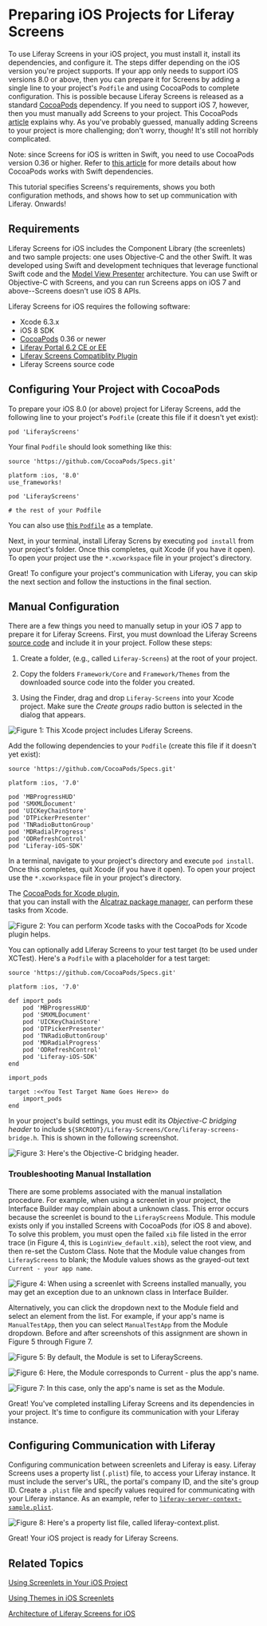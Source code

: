 # Preparing iOS Projects for Liferay Screens [](id=preparing-ios-projects-for-liferay-screens)

To use Liferay Screens in your iOS project, you must install it, install its
dependencies, and configure it. The steps differ depending on the iOS version
you're project supports. If your app only needs to support iOS versions 
8.0 or above, then you can prepare it for Screens by adding a single line to 
your project's `Podfile` and using CocoaPods to complete configuration. This is
possible because Liferay Screens is released as a standard
[CocoaPods](https://cocoapods.org/) dependency. If you need to support iOS 7,
however, then you must manually add Screens to your project. This CocoaPods
[article](http://blog.cocoapods.org/Pod-Authors-Guide-to-CocoaPods-Frameworks/)
explains why. As you've probably guessed, manually adding Screens to your
project is more challenging; don't worry, though! It's still not horribly complicated. 

Note: since Screens for iOS is written in Swift, you need to use CocoaPods
version 0.36 or higher. Refer to [this
article](http://blog.cocoapods.org/CocoaPods-0.36/) for more details about how
CocoaPods works with Swift dependencies. 

This tutorial specifies Screens's requirements, shows you both configuration
methods, and shows how to set up communication with Liferay. Onwards! 

## Requirements

Liferay Screens for iOS includes the Component Library (the screenlets) and two
sample projects: one uses Objective-C and the other Swift. It was developed
using Swift and development techniques that leverage functional Swift code and
the
[Model View Presenter](http://en.wikipedia.org/wiki/Model%E2%80%93view%E2%80%93presenter)
architecture. You can use Swift or Objective-C with Screens, and you can run
Screens apps on iOS 7 and above--Screens doesn't use iOS 8 APIs. 

Liferay Screens for iOS requires the following software: 

- Xcode 6.3.x
- iOS 8 SDK
- [CocoaPods](http://cocoapods.org) 0.36 or newer
- [Liferay Portal 6.2 CE or EE](http://www.liferay.com/downloads/liferay-portal/available-releases)
- [Liferay Screens Compatiblity Plugin](https://github.com/liferay/liferay-screens/tree/master/portal)
- Liferay Screens source code

## Configuring Your Project with CocoaPods

To prepare your iOS 8.0 (or above) project for Liferay Screens, add the
following line to your project's `Podfile` (create this file if it doesn't yet
exist):

    pod 'LiferayScreens'

Your final `Podfile` should look something like this:

    source 'https://github.com/CocoaPods/Specs.git'
    
    platform :ios, '8.0'
    use_frameworks!
    
    pod 'LiferayScreens'
    
    # the rest of your Podfile

You can also use [this `Podfile`](https://github.com/liferay/liferay-screens/tree/master/ios/Samples/Showcase-swift/Podfile) 
as a template.

Next, in your terminal, install Liferay Screns by executing `pod install` from
your project's folder. Once this completes, quit Xcode (if you have it open). To
open your project use the `*.xcworkspace` file in your project's directory. 

Great! To configure your project's communication with Liferay, you can skip the
next section and follow the instuctions in the final section. 

## Manual Configuration

There are a few things you need to manually setup in your iOS 7 app to prepare 
it for Liferay Screens. First, you must download the 
Liferay Screens [source code](https://github.com/liferay/liferay-screens/releases) 
and include it in your project. Follow these steps: 

1. Create a folder, (e.g., called `Liferay-Screens`) at the root of your
   project. 

2. Copy the folders `Framework/Core` and `Framework/Themes` from the downloaded 
   source code into the folder you created. 

3. Using the Finder, drag and drop `Liferay-Screens` into your Xcode project.
   Make sure the *Create groups* radio button is selected in the dialog that
   appears. 

![Figure 1: This Xcode project includes Liferay Screens.](../../images/screens-ios-project-setup.png)

Add the following dependencies to your `Podfile` (create this file if it doesn't
yet exist): 

    source 'https://github.com/CocoaPods/Specs.git'

    platform :ios, '7.0'

    pod 'MBProgressHUD'
    pod 'SMXMLDocument'
    pod 'UICKeyChainStore'
    pod 'DTPickerPresenter'
    pod 'TNRadioButtonGroup'
    pod 'MDRadialProgress'
    pod 'ODRefreshControl'
    pod 'Liferay-iOS-SDK'

In a terminal, navigate to your project's directory and execute 
`pod install`. Once this completes, quit Xcode (if you have it open). To
open your project use the `*.xcworkspace` file in your project's directory. 

The
[CocoaPods for Xcode plugin](https://github.com/kattrali/cocoapods-xcode-plugin),  
that you can install with the [Alcatraz package manager](http://alcatraz.io/), 
can perform these tasks from Xcode. 

![Figure 2: You can perform Xcode tasks with the CocoaPods for Xcode plugin helps.](../../images/screens-ios-xcode-cocoapods.png)

You can optionally add Liferay Screens to your test target (to be used under
XCTest). Here's a `Podfile` with a placeholder for a test target:

    source 'https://github.com/CocoaPods/Specs.git'

    platform :ios, '7.0'

    def import_pods
        pod 'MBProgressHUD'
        pod 'SMXMLDocument'
        pod 'UICKeyChainStore'
        pod 'DTPickerPresenter'
        pod 'TNRadioButtonGroup'
        pod 'MDRadialProgress'
        pod 'ODRefreshControl'
        pod 'Liferay-iOS-SDK'
    end

    import_pods

    target :<<You Test Target Name Goes Here>> do
        import_pods
    end

In your project's build settings, you must edit its 
*Objective-C bridging header* to include 
`${SRCROOT}/Liferay-Screens/Core/liferay-screens-bridge.h`. This is shown in 
the following screenshot.

![Figure 3: Here's the Objective-C bridging header.](../../images/screens-ios-project-header.png)

### Troubleshooting Manual Installation

There are some problems associated with the manual installation procedure. For
example, when using a screenlet in your project, the Interface Builder may
complain about a unknown class. This error occurs because the screenlet is bound
to the `LiferayScreens` Module. This module exists only if you installed Screens
with CocoaPods (for iOS 8 and above). To solve this problem, you must open the
failed `xib` file listed in the error trace (in Figure 4, this is
`LoginView_default.xib`), select the root view, and then re-set the Custom
Class. Note that the Module value changes from `LiferayScreens` to blank; the
Module values shows as the grayed-out text `Current - your app name`. 

![Figure 4: When using a screenlet with Screens installed manually, you may get an exception due to an unknown class in Interface Builder.](../../images/screens-ios-xcode-unknown-class.png)

Alternatively, you can click the dropdown next to the Module field and select an
element from the list. For example, if your app's name is `ManualTestApp`, then
you can select `ManualTestApp` from the Module dropdown. Before and after
screenshots of this assignment are shown in Figure 5 through Figure 7. 

![Figure 5: By default, the Module is set to LiferayScreens.](../../images/screens-ios-xcode-custom-class-before.png)

![Figure 6: Here, the Module corresponds to `Current -` plus the app's name.](../../images/screens-ios-xcode-custom-class-after.png)

![Figure 7: In this case, only the app's name is set as the Module.](../../images/screens-ios-xcode-custom-class-after-2.png)

Great! You've completed installing Liferay Screens and its dependencies in your
project. It's time to configure its communication with your Liferay instance. 

## Configuring Communication with Liferay

Configuring communication between screenlets and Liferay is easy. Liferay
Screens uses a property list (`.plist`) file, to access your Liferay instance.
It must include the server's URL, the portal's company ID, and the site's group
ID. Create a `.plist` file and specify values required for communicating with
your Liferay instance. As an example, refer to
[`liferay-server-context-sample.plist`](https://github.com/liferay/liferay-screens/blob/master/ios/Framework/Core/Resources/liferay-server-context-sample.plist). 

![Figure 8: Here's a property list file, called `liferay-context.plist`.](../../images/screens-ios-liferay-context.png)

Great! Your iOS project is ready for Liferay Screens. 

## Related Topics [](id=related-topics)

[Using Screenlets in Your iOS Project](/tutorials/-/knowledge_base/6-2/using-screenlets-in-your-ios-project)

[Using Themes in iOS Screenlets](/tutorials/-/knowledge_base/6-2/using-themes-in-ios-screenlets)

[Architecture of Liferay Screens for iOS](/tutorials/-/knowledge_base/6-2/architecture-of-liferay-screens-for-ios)
